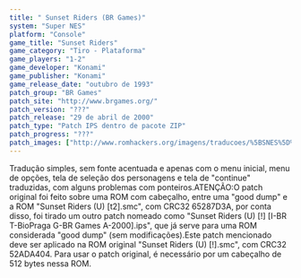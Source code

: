 ```yaml
---
title: " Sunset Riders (BR Games)"
system: "Super NES"
platform: "Console"
game_title: "Sunset Riders"
game_category: "Tiro - Plataforma"
game_players: "1-2"
game_developer: "Konami"
game_publisher: "Konami"
game_release_date: "outubro de 1993"
patch_group: "BR Games"
patch_site: "http://www.brgames.org/"
patch_version: "???"
patch_release: "29 de abril de 2000"
patch_type: "Patch IPS dentro de pacote ZIP"
patch_progress: "???"
patch_images: ["http://www.romhackers.org/imagens/traducoes/%5BSNES%5D%20Sunset%20Riders%20-%20BR%20Games%20-%201.png","http://www.romhackers.org/imagens/traducoes/%5BSNES%5D%20Sunset%20Riders%20-%20BR%20Games%20-%202.png","http://www.romhackers.org/imagens/traducoes/%5BSNES%5D%20Sunset%20Riders%20-%20BR%20Games%20-%203.png"]
---
```

Tradução simples, sem fonte acentuada e apenas com o menu inicial, menu de opções, tela de seleção dos personagens e tela de "continue" traduzidas, com alguns problemas com ponteiros.ATENÇÃO:O patch original foi feito sobre uma ROM com cabeçalho, entre uma "good dump" e a ROM "Sunset Riders (U) [t2].smc", com CRC32 65287D3A, por conta disso, foi tirado um outro patch nomeado como "Sunset Riders (U) [!] [I-BR T-BioPraga G-BR Games A-2000].ips", que já serve para uma ROM considerada "good dump" (sem modificações).Este patch mencionado deve ser aplicado na ROM original "Sunset Riders (U) [!].smc", com CRC32 52ADA404. Para usar o patch original, é necessário por um cabeçalho de 512 bytes nessa ROM.